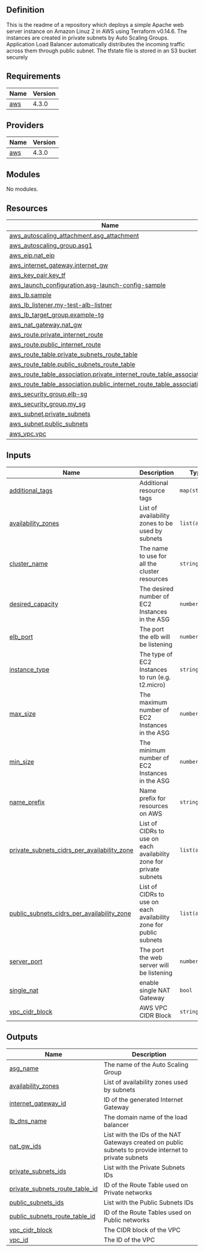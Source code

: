 ## Definition

This is the readme of  a repository which deploys a simple Apache web server instance on Amazon Linuz 2 in AWS using Terraform v0.14.6. The instances are created in private subnets by Auto Scaling Groups. Application Load Balancer automatically distributes the incoming traffic across them through public subnet. The tfstate file is stored in an S3 bucket securely

## Requirements

| Name | Version |
|------|---------|
| <a name="requirement_aws"></a> [aws](#requirement\_aws) | 4.3.0 |

## Providers

| Name | Version |
|------|---------|
| <a name="provider_aws"></a> [aws](#provider\_aws) | 4.3.0 |

## Modules

No modules.

## Resources

| Name | Type |
|------|------|
| [aws_autoscaling_attachment.asg_attachment](https://registry.terraform.io/providers/hashicorp/aws/4.3.0/docs/resources/autoscaling_attachment) | resource |
| [aws_autoscaling_group.asg1](https://registry.terraform.io/providers/hashicorp/aws/4.3.0/docs/resources/autoscaling_group) | resource |
| [aws_eip.nat_eip](https://registry.terraform.io/providers/hashicorp/aws/4.3.0/docs/resources/eip) | resource |
| [aws_internet_gateway.internet_gw](https://registry.terraform.io/providers/hashicorp/aws/4.3.0/docs/resources/internet_gateway) | resource |
| [aws_key_pair.key_tf](https://registry.terraform.io/providers/hashicorp/aws/4.3.0/docs/resources/key_pair) | resource |
| [aws_launch_configuration.asg-launch-config-sample](https://registry.terraform.io/providers/hashicorp/aws/4.3.0/docs/resources/launch_configuration) | resource |
| [aws_lb.sample](https://registry.terraform.io/providers/hashicorp/aws/4.3.0/docs/resources/lb) | resource |
| [aws_lb_listener.my-test-alb-listner](https://registry.terraform.io/providers/hashicorp/aws/4.3.0/docs/resources/lb_listener) | resource |
| [aws_lb_target_group.example-tg](https://registry.terraform.io/providers/hashicorp/aws/4.3.0/docs/resources/lb_target_group) | resource |
| [aws_nat_gateway.nat_gw](https://registry.terraform.io/providers/hashicorp/aws/4.3.0/docs/resources/nat_gateway) | resource |
| [aws_route.private_internet_route](https://registry.terraform.io/providers/hashicorp/aws/4.3.0/docs/resources/route) | resource |
| [aws_route.public_internet_route](https://registry.terraform.io/providers/hashicorp/aws/4.3.0/docs/resources/route) | resource |
| [aws_route_table.private_subnets_route_table](https://registry.terraform.io/providers/hashicorp/aws/4.3.0/docs/resources/route_table) | resource |
| [aws_route_table.public_subnets_route_table](https://registry.terraform.io/providers/hashicorp/aws/4.3.0/docs/resources/route_table) | resource |
| [aws_route_table_association.private_internet_route_table_associations](https://registry.terraform.io/providers/hashicorp/aws/4.3.0/docs/resources/route_table_association) | resource |
| [aws_route_table_association.public_internet_route_table_associations](https://registry.terraform.io/providers/hashicorp/aws/4.3.0/docs/resources/route_table_association) | resource |
| [aws_security_group.elb-sg](https://registry.terraform.io/providers/hashicorp/aws/4.3.0/docs/resources/security_group) | resource |
| [aws_security_group.my_sg](https://registry.terraform.io/providers/hashicorp/aws/4.3.0/docs/resources/security_group) | resource |
| [aws_subnet.private_subnets](https://registry.terraform.io/providers/hashicorp/aws/4.3.0/docs/resources/subnet) | resource |
| [aws_subnet.public_subnets](https://registry.terraform.io/providers/hashicorp/aws/4.3.0/docs/resources/subnet) | resource |
| [aws_vpc.vpc](https://registry.terraform.io/providers/hashicorp/aws/4.3.0/docs/resources/vpc) | resource |

## Inputs

| Name | Description | Type | Default | Required |
|------|-------------|------|---------|:--------:|
| <a name="input_additional_tags"></a> [additional\_tags](#input\_additional\_tags) | Additional resource tags | `map(string)` | `{}` | no |
| <a name="input_availability_zones"></a> [availability\_zones](#input\_availability\_zones) | List of availability zones to be used by subnets | `list(any)` | <pre>[<br>  "us-east-1a",<br>  "us-east-1b"<br>]</pre> | no |
| <a name="input_cluster_name"></a> [cluster\_name](#input\_cluster\_name) | The name to use for all the cluster resources | `string` | `"kemal"` | no |
| <a name="input_desired_capacity"></a> [desired\_capacity](#input\_desired\_capacity) | The desired number of EC2 Instances in the ASG | `number` | `2` | no |
| <a name="input_elb_port"></a> [elb\_port](#input\_elb\_port) | The port the elb will be listening | `number` | `80` | no |
| <a name="input_instance_type"></a> [instance\_type](#input\_instance\_type) | The type of EC2 Instances to run (e.g. t2.micro) | `string` | `"t2.micro"` | no |
| <a name="input_max_size"></a> [max\_size](#input\_max\_size) | The maximum number of EC2 Instances in the ASG | `number` | `5` | no |
| <a name="input_min_size"></a> [min\_size](#input\_min\_size) | The minimum number of EC2 Instances in the ASG | `number` | `2` | no |
| <a name="input_name_prefix"></a> [name\_prefix](#input\_name\_prefix) | Name prefix for resources on AWS | `string` | `"kemal"` | no |
| <a name="input_private_subnets_cidrs_per_availability_zone"></a> [private\_subnets\_cidrs\_per\_availability\_zone](#input\_private\_subnets\_cidrs\_per\_availability\_zone) | List of CIDRs to use on each availability zone for private subnets | `list(any)` | <pre>[<br>  "10.0.32.0/19",<br>  "10.0.64.0/18"<br>]</pre> | no |
| <a name="input_public_subnets_cidrs_per_availability_zone"></a> [public\_subnets\_cidrs\_per\_availability\_zone](#input\_public\_subnets\_cidrs\_per\_availability\_zone) | List of CIDRs to use on each availability zone for public subnets | `list(any)` | <pre>[<br>  "10.0.0.0/20",<br>  "10.0.16.0/20"<br>]</pre> | no |
| <a name="input_server_port"></a> [server\_port](#input\_server\_port) | The port the web server will be listening | `number` | `80` | no |
| <a name="input_single_nat"></a> [single\_nat](#input\_single\_nat) | enable single NAT Gateway | `bool` | `false` | no |
| <a name="input_vpc_cidr_block"></a> [vpc\_cidr\_block](#input\_vpc\_cidr\_block) | AWS VPC CIDR Block | `string` | `"10.0.0.0/17"` | no |

## Outputs

| Name | Description |
|------|-------------|
| <a name="output_asg_name"></a> [asg\_name](#output\_asg\_name) | The name of the Auto Scaling Group |
| <a name="output_availability_zones"></a> [availability\_zones](#output\_availability\_zones) | List of availability zones used by subnets |
| <a name="output_internet_gateway_id"></a> [internet\_gateway\_id](#output\_internet\_gateway\_id) | ID of the generated Internet Gateway |
| <a name="output_lb_dns_name"></a> [lb\_dns\_name](#output\_lb\_dns\_name) | The domain name of the load balancer |
| <a name="output_nat_gw_ids"></a> [nat\_gw\_ids](#output\_nat\_gw\_ids) | List with the IDs of the NAT Gateways created on public subnets to provide internet to private subnets |
| <a name="output_private_subnets_ids"></a> [private\_subnets\_ids](#output\_private\_subnets\_ids) | List with the Private Subnets IDs |
| <a name="output_private_subnets_route_table_id"></a> [private\_subnets\_route\_table\_id](#output\_private\_subnets\_route\_table\_id) | ID of the Route Table used on Private networks |
| <a name="output_public_subnets_ids"></a> [public\_subnets\_ids](#output\_public\_subnets\_ids) | List with the Public Subnets IDs |
| <a name="output_public_subnets_route_table_id"></a> [public\_subnets\_route\_table\_id](#output\_public\_subnets\_route\_table\_id) | ID of the Route Tables used on Public networks |
| <a name="output_vpc_cidr_block"></a> [vpc\_cidr\_block](#output\_vpc\_cidr\_block) | The CIDR block of the VPC |
| <a name="output_vpc_id"></a> [vpc\_id](#output\_vpc\_id) | The ID of the VPC |

